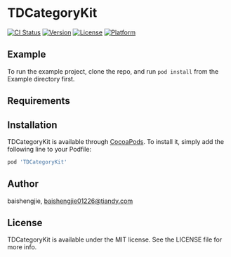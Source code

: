 # TDCategoryKit

[![CI Status](https://img.shields.io/travis/baishengjie/TDCategoryKit.svg?style=flat)](https://travis-ci.org/baishengjie/TDCategoryKit)
[![Version](https://img.shields.io/cocoapods/v/TDCategoryKit.svg?style=flat)](https://cocoapods.org/pods/TDCategoryKit)
[![License](https://img.shields.io/cocoapods/l/TDCategoryKit.svg?style=flat)](https://cocoapods.org/pods/TDCategoryKit)
[![Platform](https://img.shields.io/cocoapods/p/TDCategoryKit.svg?style=flat)](https://cocoapods.org/pods/TDCategoryKit)

## Example

To run the example project, clone the repo, and run `pod install` from the Example directory first.

## Requirements

## Installation

TDCategoryKit is available through [CocoaPods](https://cocoapods.org). To install
it, simply add the following line to your Podfile:

```ruby
pod 'TDCategoryKit'
```

## Author

baishengjie, baishengjie01226@tiandy.com

## License

TDCategoryKit is available under the MIT license. See the LICENSE file for more info.
